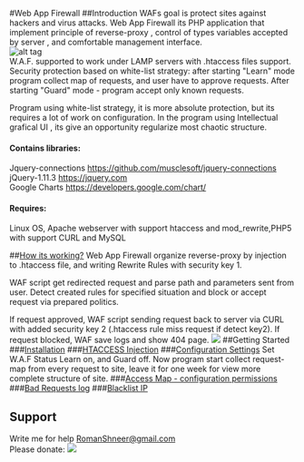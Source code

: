 #Web App Firewall
##Introduction
WAFs goal is protect sites against hackers and virus attacks. 
Web App Firewall its PHP application that implement principle of reverse-proxy , control of types variables accepted by server , and comfortable management interface.<br>
![alt tag](https://github.com/shaman33/web_app_firewall/blob/master/assets/imgs/scratch/map0.jpg?raw=true)<br>
W.A.F. supported to work under LAMP servers with .htaccess files support.
Security protection based on white-list strategy: after starting "Learn" mode program collect map of requests, and user have to approve requests. After starting "Guard" mode - program accept only known requests.

Program using white-list strategy, it is more absolute protection, but its requires a lot of work on configuration.
In the program using Intellectual grafical UI	, its give an opportunity regularize most chaotic structure.

#### Contains libraries:<br>
Jquery-connections https://github.com/musclesoft/jquery-connections<br>
jQuery-1.11.3 https://jquery.com<br>
Google Charts https://developers.google.com/chart/<br>

#### Requires:<br>
Linux OS, Apache webserver with support htaccess and mod_rewrite,PHP5 with support CURL and MySQL<br>

##[How its working?](https://github.com/shaman33/web_app_firewall/wiki/How-its-working%3F)
Web App Firewall organize reverse-proxy by injection to .htaccess file, and writing Rewrite Rules with security key 1.

WAF script get redirected request and parse path and parameters sent from user. Detect created rules for specified situation and block or accept request via prepared politics.

If request approved, WAF script sending request  back to server via CURL with added security key 2 (.htaccess rule miss request if detect key2).
If request blocked, WAF save logs and show 404 page.
<img src="https://github.com/shaman33/web_app_firewall/blob/master/assets/imgs/scratch/reverse_proxy.png?raw=true">
##Getting Started	
###[Installation](https://github.com/shaman33/web_app_firewall/wiki/Installation-WebAppFirewall)
###[HTACCESS Injection](https://github.com/shaman33/web_app_firewall/wiki/Injection-to-.htaccess)
###[Configuration Settings](https://github.com/shaman33/web_app_firewall/wiki/Configuration-Settings)
Set W.A.F Status Learn on, and Guard off.
Now program start collect request-map from every request to site, leave it for one week for view more complete structure of site.
###[Access Map - configuration permissions](https://github.com/shaman33/web_app_firewall/wiki/Configuration-Access-Map)
###[Bad Requests log](https://github.com/shaman33/web_app_firewall/wiki/Bad-Requests)
###[Blacklist IP](https://github.com/shaman33/web_app_firewall/wiki/Blacklist)
## Support 
Write me for help RomanShneer@gmail.com<br>
Please donate:
<a href="https://www.paypal.com/cgi-bin/webscr?cmd=_s-xclick&hosted_button_id=ECZBTKBD7T6A8"><img src="https://www.paypalobjects.com/en_US/i/btn/btn_donate_SM.gif"></a>
